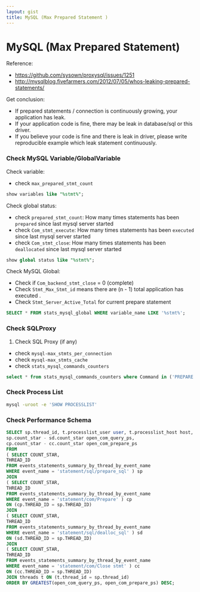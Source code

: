 ```yaml
---
layout: gist
title: MySQL (Max Prepared Statement )
---
```


# MySQL (Max Prepared Statement)

Reference:
- https://github.com/sysown/proxysql/issues/1251
- http://mysqlblog.fivefarmers.com/2012/07/05/whos-leaking-prepared-statements/


Get conclusion:
- If prepared statements / connection is continuously growing, your application has leak.
- If your application code is fine, there may be leak in database/sql or this driver.
- If you believe your code is fine and there is leak in driver, please write reproducible example
which leak statement continuously.

### Check MySQL Variable/GlobalVariable

Check variable:
  - check `max_prepared_stmt_count`
```sql
show variables like "%stmt%";
```

Check global status:
  - check `prepared_stmt_count`: How many times statements has been `prepared` since last mysql server started
  - check `Com_stmt_execute`: How many times statements has been `executed` since last mysql server started
  - check `Com_stmt_close`: How many times statements has been `deallocated` since last mysql server started
```sql
show global status like "%stmt%";
```

Check MySQL Global:
  - Check if `Com_backend_stmt_close` = 0 (complete)
  - Check `Stmt_Max_Stmt_id` means there are (n - 1) total application has executed . 
  - Check `Stmt_Server_Active_Total` for current prepare statement
```sql
SELECT * FROM stats_mysql_global WHERE variable_name LIKE '%stmt%';
```
  
### Check SQLProxy

1. Check SQL Proxy (if any)
  - check `mysql-max_stmts_per_connection`
  - check `mysql-max_stmts_cache`
  - check `stats_mysql_commands_counters`
  
  ```sql
  select * from stats_mysql_commands_counters where Command in ('PREPARE', 'EXECUTE', 'SELECT');
  ```

### Check Process List 

```bash
mysql -uroot -e 'SHOW PROCESSLIST' 
```


### Check Performance Schema

  ```sql
SELECT sp.thread_id, t.processlist_user user, t.processlist_host host,
sp.count_star - sd.count_star open_com_query_ps,
cp.count_star - cc.count_star open_com_prepare_ps
FROM
( SELECT COUNT_STAR,
THREAD_ID
FROM events_statements_summary_by_thread_by_event_name
WHERE event_name = 'statement/sql/prepare_sql' ) sp
JOIN
( SELECT COUNT_STAR,
THREAD_ID
FROM events_statements_summary_by_thread_by_event_name
WHERE event_name = 'statement/com/Prepare' ) cp
ON (cp.THREAD_ID = sp.THREAD_ID)
JOIN
( SELECT COUNT_STAR,
THREAD_ID
FROM events_statements_summary_by_thread_by_event_name
WHERE event_name = 'statement/sql/dealloc_sql' ) sd
ON (sd.THREAD_ID = sp.THREAD_ID)
JOIN
( SELECT COUNT_STAR,
THREAD_ID
FROM events_statements_summary_by_thread_by_event_name
WHERE event_name = 'statement/com/Close stmt' ) cc
ON (cc.THREAD_ID = sp.THREAD_ID)
JOIN threads t ON (t.thread_id = sp.thread_id)
ORDER BY GREATEST(open_com_query_ps, open_com_prepare_ps) DESC;
  ```





